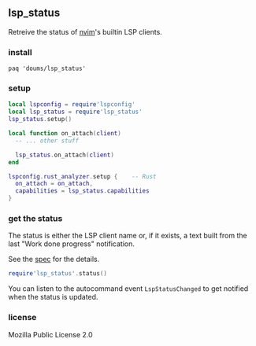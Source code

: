 ## lsp_status

Retreive the status of [nvim](https://neovim.io/)'s builtin LSP clients.

### install

```
paq 'doums/lsp_status'
```

### setup
```lua
local lspconfig = require'lspconfig'
local lsp_status = require'lsp_status'
lsp_status.setup()

local function on_attach(client)
  -- ... other stuff

  lsp_status.on_attach(client)
end

lspconfig.rust_analyzer.setup {    -- Rust
  on_attach = on_attach,
  capabilities = lsp_status.capabilities
}
```

### get the status

The status is either the LSP client name or, if it exists, a text built from the last "Work done progress" notification.

See the [spec](https://microsoft.github.io/language-server-protocol/specifications/specification-current/#workDoneProgress) for the details.

```lua
require'lsp_status'.status()
```
You can listen to the autocommand event `LspStatusChanged` to get notified when the status is updated.

### license
Mozilla Public License 2.0
